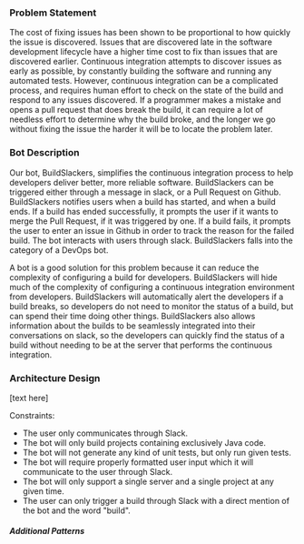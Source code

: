 ### Problem Statement

The cost of fixing issues has been shown to be proportional to how quickly the issue is discovered. Issues that are discovered late in the software development lifecycle have a higher time cost to fix than issues that are discovered earlier. Continuous integration attempts to discover issues as early as possible, by constantly building the software and running any automated tests. However, continuous integration can be a complicated process, and requires human effort to check on the state of the build and respond to any issues discovered. If a programmer makes a mistake and opens a pull request that does break the build, it can require a lot of needless effort to determine why the build broke, and the longer we go without fixing the issue the harder it will be to locate the problem later.


### Bot Description

Our bot, BuildSlackers, simplifies the continuous integration process to help developers deliver better, more reliable software. BuildSlackers can be triggered either through a message in slack, or a Pull Request on Github. BuildSlackers notifies users when a build has started, and when a build ends. If a build has ended successfully, it prompts the user if it wants to merge the Pull Request, if it was triggered by one. If a build fails, it prompts the user to enter an issue in Github in order to track the reason for the failed build. The bot interacts with users through slack. BuildSlackers falls into the category of a DevOps bot.

A bot is a good solution for this problem because it can reduce the complexity of configuring a build for developers. BuildSlackers will hide much of the complexity of configuring a continuous integration environment from developers. BuildSlackers will automatically alert the developers if a build breaks, so developers do not need to monitor the status of a build, but can spend their time doing other things. BuildSlackers also allows information about the builds to be seamlessly integrated into their conversations on slack, so the developers can quickly find the status of a build without needing to be at the server that performs the continuous integration. 
  

### Architecture Design

[text here]

Constraints:
- The user only communicates through Slack.
- The bot will only build projects containing exclusively Java code.
- The bot will not generate any kind of unit tests, but only run given tests.
- The bot will require properly formatted user input which it will communicate to the user through Slack.
- The bot will only support a single server and a single project at any given time.
- The user can only trigger a build through Slack with a direct mention of the bot and the word "build".

##### Additional Patterns

